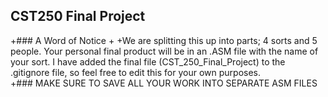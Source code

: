  CST250 Final Project
 --------------------
 
+### A Word of Notice
+
+We are splitting this up into parts; 4 sorts and 5 people.  Your personal final product will be in an .ASM file with the name of your sort.  I have added the final file (CST_250_Final_Project) to the .gitignore file, so feel free to edit this for your own purposes.  
+### MAKE SURE TO SAVE ALL YOUR WORK INTO SEPARATE ASM FILES
